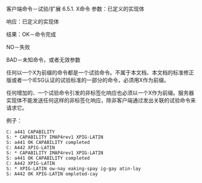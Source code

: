 客户端命令－试验/扩展
6.5.1. X<atom>命令
参数：已定义的实现体

响应：已定义的实现体

结果：OK－命令完成

NO－失败

BAD－未知命令，或者无效参数

任何以一个X为前缀的命令都是一个试验命令。不属于本文档、本文档的标准修正版或者一个IESG认证的试验标准的一部分的命令，必须用X作为前缀。

任何增加的、一个试验命令引发的非标签化响应也必须以一个X作为前缀。服务器实现体不能发送任何这样的非标签化响应，除非客户端通过发出关联的试验命令来请求它。

例子：
```
C: a441 CAPABILITY
S: * CAPABILITY IMAP4rev1 XPIG-LATIN
S: a441 OK CAPABILITY completed
C: A442 XPIG-LATIN
S: * CAPABILITY IMAP4rev1 XPIG-LATIN
S: a441 OK CAPABILITY completed
C: A442 XPIG-LATIN
S: * XPIG-LATIN ow-nay eaking-spay ig-gay atin-lay
S: A442 OK XPIG-LATIN ompleted-cay
```